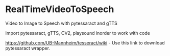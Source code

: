 # RealTimeVideoToSpeech
Video to Image to Speech with pytessaract and gTTS

Import pytessaract, gTTS, CV2, playsound inorder to work with code

https://github.com/UB-Mannheim/tesseract/wiki - Use this link to download pytessaract wrapper.
